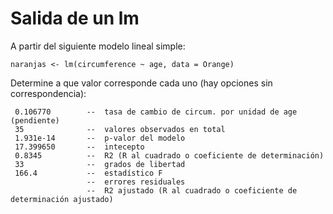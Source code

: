 # Salida de un lm

A partir del siguiente modelo lineal simple: 

    naranjas <- lm(circumference ~ age, data = Orange)

Determine a que valor corresponde cada uno
(hay opciones sin correspondencia):


     0.106770        --  tasa de cambio de circum. por unidad de age (pendiente)
     35              --  valores observados en total
     1.931e-14       --  p-valor del modelo
     17.399650       --  intecepto
     0.8345          --  R2 (R al cuadrado o coeficiente de determinación)               
     33              --  grados de libertad
     166.4           --  estadístico F
                     --  errores residuales
                     --  R2 ajustado (R al cuadrado o coeficiente de determinación ajustado)

